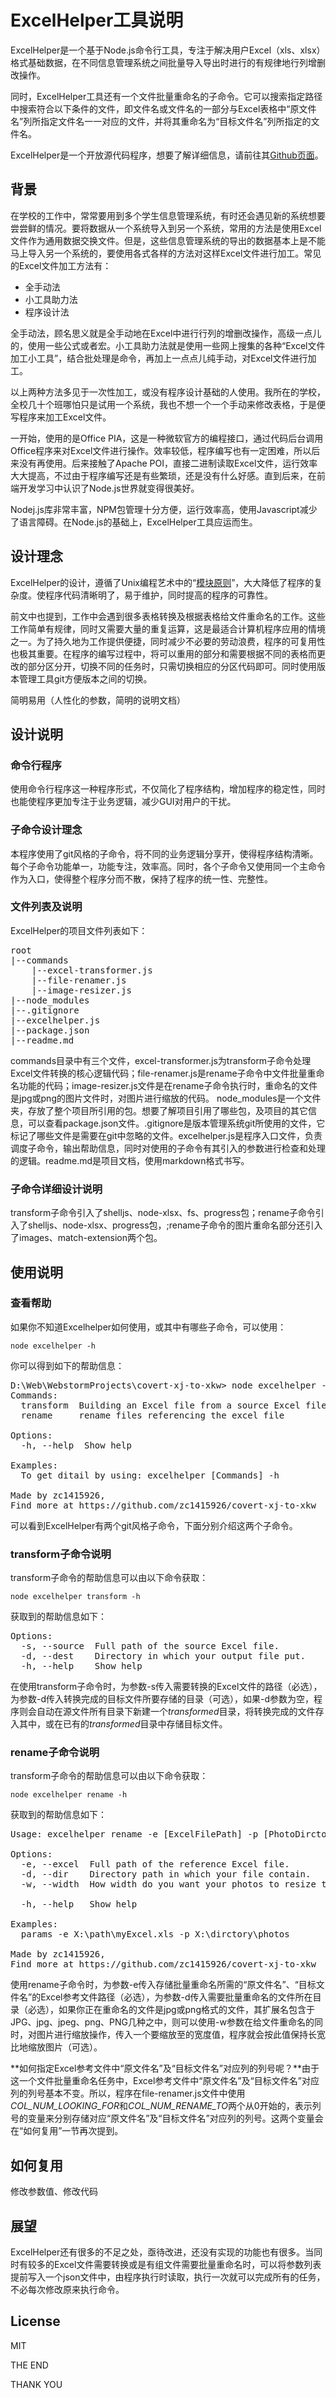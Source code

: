 # ExcelHelper工具说明

ExcelHelper是一个基于Node.js命令行工具，专注于解决用户Excel（xls、xlsx）格式基础数据，在不同信息管理系统之间批量导入导出时进行的有规律地行列增删改操作。

同时，ExcelHelper工具还有一个文件批量重命名的子命令。它可以搜索指定路径中搜索符合以下条件的文件，即文件名或文件名的一部分与Excel表格中“原文件名”列所指定文件名一一对应的文件，并将其重命名为“目标文件名”列所指定的文件名。

ExcelHelper是一个开放源代码程序，想要了解详细信息，请前往其[Github页面][github-repo-url]。

## 背景
在学校的工作中，常常要用到多个学生信息管理系统，有时还会遇见新的系统想要尝尝鲜的情况。要将数据从一个系统导入到另一个系统，常用的方法是使用Excel文件作为通用数据交换文件。但是，这些信息管理系统的导出的数据基本上是不能马上导入另一个系统的，要使用各式各样的方法对这样Excel文件进行加工。常见的Excel文件加工方法有：

- 全手动法
- 小工具助力法
- 程序设计法

全手动法，顾名思义就是全手动地在Excel中进行行列的增删改操作，高级一点儿的，使用一些公式或者宏。小工具助力法就是使用一些网上搜集的各种“Excel文件加工小工具”，结合批处理是命令，再加上一点点儿纯手动，对Excel文件进行加工。

以上两种方法多见于一次性加工，或没有程序设计基础的人使用。我所在的学校，全校几十个班哪怕只是试用一个系统，我也不想一个一个手动来修改表格，于是便写程序来加工Excel文件。

一开始，使用的是Office PIA，这是一种微软官方的编程接口，通过代码后台调用Office程序来对Excel文件进行操作。效率较低，程序编写也有一定困难，所以后来没有再使用。后来接触了Apache POI，直接二进制读取Excel文件，运行效率大大提高，不过由于程序编写还是有些繁琐，还是没有什么好感。直到后来，在前端开发学习中认识了Node.js世界就变得很美好。

Nodej.js库非常丰富，NPM包管理十分方便，运行效率高，使用Javascript减少了语言障碍。在Node.js的基础上，ExcelHelper工具应运而生。

## 设计理念
ExcelHelper的设计，遵循了Unix编程艺术中的“[模块原则][Module-principle]”，大大降低了程序的复杂度。使程序代码清晰明了，易于维护，同时提高的程序的可靠性。

前文中也提到，工作中会遇到很多表格转换及根据表格给文件重命名的工作。这些工作简单有规律，同时又需要大量的重复运算，这是最适合计算机程序应用的情境之一。为了持久地为工作提供便捷，同时减少不必要的劳动浪费，程序的可复用性也极其重要。在程序的编写过程中，将可以重用的部分和需要根据不同的表格而更改的部分区分开，切换不同的任务时，只需切换相应的分区代码即可。同时使用版本管理工具git方便版本之间的切换。

简明易用（人性化的参数，简明的说明文档）

## 设计说明
### 命令行程序
使用命令行程序这一种程序形式，不仅简化了程序结构，增加程序的稳定性，同时也能使程序更加专注于业务逻辑，减少GUI对用户的干扰。
### 子命令设计理念
本程序使用了git风格的子命令，将不同的业务逻辑分享开，使得程序结构清晰。每个子命令功能单一，功能专注，效率高。同时，各个子命令又使用同一个主命令作为入口，使得整个程序分而不散，保持了程序的统一性、完整性。
### 文件列表及说明
ExcelHelper的项目文件列表如下：
<pre>
root
|--commands
	|--excel-transformer.js
	|--file-renamer.js
	|--image-resizer.js
|--node_modules
|--.gitignore
|--excelhelper.js
|--package.json
|--readme.md
</pre>

commands目录中有三个文件，excel-transformer.js为transform子命令处理Excel文件转换的核心逻辑代码；file-renamer.js是rename子命令中文件批量重命名功能的代码；image-resizer.js文件是在rename子命令执行时，重命名的文件是jpg或png的图片文件时，对图片进行缩放的代码。
node_modules是一个文件夹，存放了整个项目所引用的包。想要了解项目引用了哪些包，及项目的其它信息，可以查看package.json文件。.gitignore是版本管理系统git所使用的文件，它标记了哪些文件是需要在git中忽略的文件。excelhelper.js是程序入口文件，负责调度子命令，输出帮助信息，同时对使用的子命令有其引入的参数进行检查和处理的逻辑。readme.md是项目文档，使用markdown格式书写。
### 子命令详细设计说明
transform子命令引入了shelljs、node-xlsx、fs、progress包；rename子命令引入了shelljs、node-xlsx、progress包，;rename子命令的图片重命名部分还引入了images、match-extension两个包。

## 使用说明

### 查看帮助
如果你不知道Excelhelper如何使用，或其中有哪些子命令，可以使用：

```
node excelhelper -h
```

你可以得到如下的帮助信息：

<pre>
D:\Web\WebstormProjects\covert-xj-to-xkw> node excelhelper -h
Commands:
  transform  Building an Excel file from a source Excel file.
  rename     rename files referencing the excel file
  
Options:
  -h, --help  Show help                                                [boolean]

Examples:
  To get ditail by using: excelhelper [Commands] -h

Made by zc1415926,
Find more at https://github.com/zc1415926/covert-xj-to-xkw
</pre>

可以看到ExcelHelper有两个git风格子命令，下面分别介绍这两个子命令。

### transform子命令说明

transform子命令的帮助信息可以由以下命令获取：

```
node excelhelper transform -h
```

获取到的帮助信息如下：
<pre>
Options:
  -s, --source  Full path of the source Excel file.          [string] [required]
  -d, --dest    Directory in which your output file put.                [string]
  -h, --help    Show help                                              [boolean]
</pre>

在使用transform子命令时，为参数-s传入需要转换的Excel文件的路径（必选），为参数-d传入转换完成的目标文件所要存储的目录（可选），如果-d参数为空，程序则会自动在源文件所有目录下新建一个*transformed*目录，将转换完成的文件存入其中，或在已有的*transformed*目录中存储目标文件。

### rename子命令说明
transform子命令的帮助信息可以由以下命令获取：

```
node excelhelper rename -h
```

获取到的帮助信息如下：
<pre>
Usage: excelhelper rename -e [ExcelFilePath] -p [PhotoDirctory]

Options:
  -e, --excel  Full path of the reference Excel file.        [string] [required]
  -d, --dir    Directory path in which your file contain.    [string] [required]
  -w, --width  How width do you want your photos to resize to.(Ratio keeping) 
                                                                        [string]
  -h, --help   Show help                                               [boolean]

Examples:
  params -e X:\path\myExcel.xls -p X:\dirctory\photos

Made by zc1415926,
Find more at https://github.com/zc1415926/covert-xj-to-xkw
</pre>

使用rename子命令时，为参数-e传入存储批量重命名所需的“原文件名”、“目标文件名”的Excel参考文件路径（必选），为参数-d传入需要批量重命名的文件所在目录（必选），如果你正在重命名的文件是jpg或png格式的文件，其扩展名包含于JPG、jpg、jpeg、png、PNG几种之中，则可以使用-w参数在给文件重命名的同时，对图片进行缩放操作，传入一个要缩放至的宽度值，程序就会按此值保持长宽比地缩放图片（可选）。

**如何指定Excel参考文件中“原文件名”及“目标文件名”对应列的列号呢？**由于这一个文件批量重命名任务中，Excel参考文件中“原文件名”及“目标文件名”对应列的列号基本不变。所以，程序在file-renamer.js文件中使用*COL_NUM_LOOKING_FOR*和*COL_NUM_RENAME_TO*两个从0开始的，表示列号的变量来分别存储对应“原文件名”及“目标文件名”对应列的列号。这两个变量会在“如何复用”一节再次提到。


## 如何复用
修改参数值、修改代码

## 展望
ExcelHelper还有很多的不足之处，亟待改进，还没有实现的功能也有很多。当同时有较多的Excel文件需要转换或是有组文件需要批量重命名时，可以将参数列表提前写入一个json文件中，由程序执行时读取，执行一次就可以完成所有的任务，不必每次修改原来执行命令。

License
----

MIT


[github-repo-url]: <https://github.com/zc1415926/covert-xj-to-xkw>

[Module-principle]: <http://www.cnblogs.com/chgaowei/archive/2011/07/26/2117644.html>


THE END

THANK YOU
